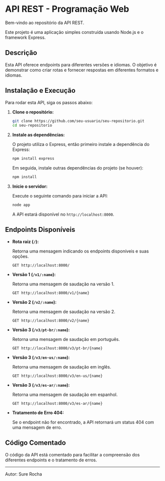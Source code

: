 # API REST - Programação Web

Bem-vindo ao repositório da API REST. 

Este projeto é uma aplicação simples construída usando Node.js e o framework Express.

## Descrição

Esta API oferece endpoints para diferentes versões e idiomas. O objetivo é demonstrar como criar rotas e fornecer respostas em diferentes formatos e idiomas. 

## Instalação e Execução

Para rodar esta API, siga os passos abaixo:

1. **Clone o repositório:**

   ```bash
   git clone https://github.com/seu-usuario/seu-repositorio.git
   cd seu-repositorio
   ```

2. **Instale as dependências:**

   O projeto utiliza o Express, então primeiro instale a dependência do Express:

   ```bash
   npm install express
   ```

   Em seguida, instale outras dependências do projeto (se houver):

   ```bash
   npm install
   ```

3. **Inicie o servidor:**

   Execute o seguinte comando para iniciar a API:

   ```bash
   node app
   ```

   A API estará disponível no `http://localhost:8000`.

## Endpoints Disponíveis

- **Rota raiz (`/`):**

  Retorna uma mensagem indicando os endpoints disponíveis e suas opções.

  ```
  GET http://localhost:8000/
  ```

- **Versão 1 (`/v1/:name`):**

  Retorna uma mensagem de saudação na versão 1.

  ```
  GET http://localhost:8000/v1/{name}
  ```

- **Versão 2 (`/v2/:name`):**

  Retorna uma mensagem de saudação na versão 2.

  ```
  GET http://localhost:8000/v2/{name}
  ```

- **Versão 3 (`/v3/pt-br/:name`):**

  Retorna uma mensagem de saudação em português.

  ```
  GET http://localhost:8000/v3/pt-br/{name}
  ```

- **Versão 3 (`/v3/en-us/:name`):**

  Retorna uma mensagem de saudação em inglês.

  ```
  GET http://localhost:8000/v3/en-us/{name}
  ```

- **Versão 3 (`/v3/es-ar/:name`):**

  Retorna uma mensagem de saudação em espanhol.

  ```
  GET http://localhost:8000/v3/es-ar/{name}
  ```

- **Tratamento de Erro 404:**

  Se o endpoint não for encontrado, a API retornará um status 404 com uma mensagem de erro.

## Código Comentado

O código da API está comentado para facilitar a compreensão dos diferentes endpoints e o tratamento de erros.

---

Autor: Sure Rocha
